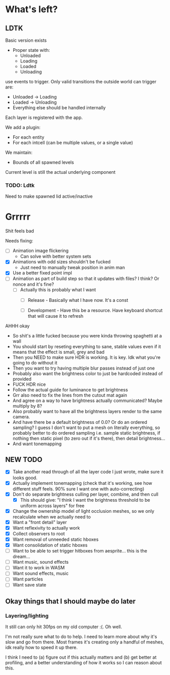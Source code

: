 # What's left?

## LDTK

Basic version exists

- Proper state with:
    - Unloaded
    - Loading
    - Loaded
    - Unloading

use events to trigger. Only valid transitions the outside world can trigger are:
- Unloaded -> Loading
- Loaded -> Unloading
- Everything else should be handled internally

Each layer is registered with the app.

We add a plugin:
- For each entity
- For each intcell (can be multiple values, or a single value)

We maintain:
- Bounds of all spawned levels

Current level is still the actual underlying component

### TODO: Ldtk

Need to make spawned lid active/inactive

# Grrrrr

Shit feels bad

Needs fixing:

- [ ] Animation image flickering
    - Can solve with better system sets
- [x] Animations with odd sizes shouldn't be fucked
    - Just need to manually tweak position in anim man
- [x] Use a better fixed point impl
- [ ] Animation as part of build step so that it updates with files? I think? Or nonce and it's fine?
    - [ ] Actually this is probably what I want
        - [ ] Release - Basically what I have now. It's a const
        - [ ] Development - Have this be a resource. Have keyboard shortcut that will cause it to refresh


AHHH okay
- So shit's a little fucked because you were kinda throwing spaghetti at a wall
- You should start by reseting everything to sane, stable values even if it means that the effect is small, grey and bad
- Then you NEED to make sure HDR is working. It is key. Idk what you're going to do without it
- Then you want to try having multiple blur passes instead of just one
- Probably also want the brightness color to just be hardcoded instead of provided
- FUCK HDR nice
- Follow the actual guide for luminance to get brightness
- Grr also need to fix the lines from the cutout mat again
- And agree on a way to have brightness actually communicated? Maybe multiply by 8?
- Also probably want to have all the brightness layers render to the same camera.
- And have there be a default brightness of 0.0? Or do an ordered sampling? I guess I don't want to put a mesh on literally everything, so probably better to do ordered sampling
i.e. sample static brightness, if nothing then static pixel (to zero out if it's there), then detail brightness...
- And want tonemapping

## NEW TODO

- [x] Take another read through of all the layer code I just wrote, make sure it looks good.
- [x] Actually implement tonemapping (check that it's working, see how different stuff feels. 90% sure I want one with auto-correcting)
- [x] Don't do separate brightness culling per layer, combine, and then cull
    - [x] This should give: "I think I want the brightness threshold to be uniform across layers" for free
- [x] Change the ownership model of light occlusion meshes, so we only recalculate when we actually need to
- [x] Want a "front detail" layer
- [x] Want reflexivity to actually work
- [x] Collect observers to root
- [x] Want removal of unneeded static hboxes
- [x] Want consolidation of static hboxes
- [ ] Want to be able to set trigger hitboxes from aesprite... this is the dream...
- [ ] Want music, sound effects
- [ ] Want it to work in WASM
- [ ] Want sound effects, music
- [ ] Want particles
- [ ] Want save state

## Okay things that I should maybe do later

### Layering/lighting

It still can only hit 30fps on my old computer :(. Oh well.

I'm not really sure what to do to help. I need to learn more about why it's slow and go from there. Most frames it's creating only a handful of meshes, idk really how to speed it up there.

I think I need to (a) figure out if this actually matters and (b) get better at profiling, and a better understanding of how it works so I can reason about this.
